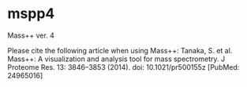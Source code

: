 # mspp4
Mass++ ver. 4

Please cite the following article when using Mass++:
Tanaka, S. et al. Mass++: A visualization and analysis tool for mass spectrometry. J Proteome Res. 13: 3846–3853 (2014). doi: 10.1021/pr500155z [PubMed: 24965016]
